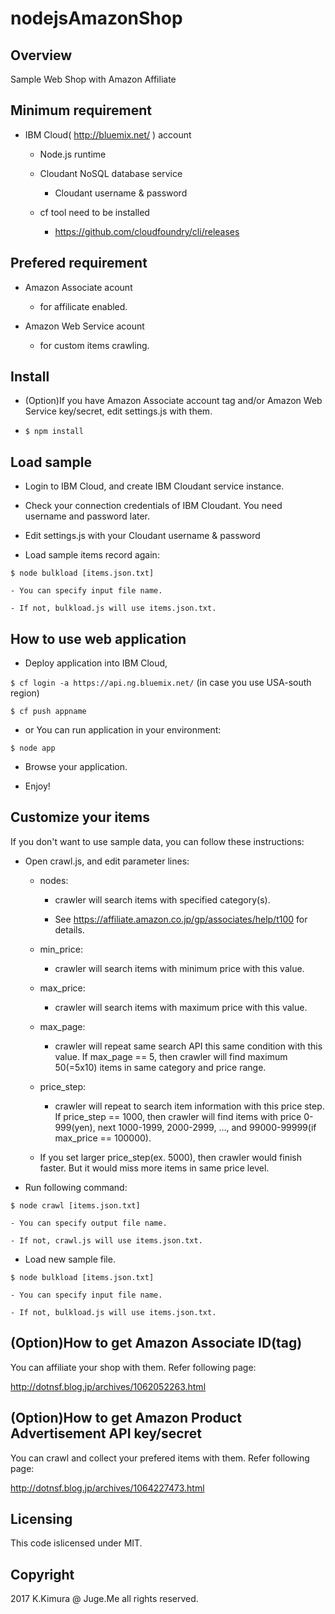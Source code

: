 # nodejsAmazonShop

## Overview

Sample Web Shop with Amazon Affiliate

## Minimum requirement

- IBM Cloud( http://bluemix.net/ ) account

    - Node.js runtime

    - Cloudant NoSQL database service

        - Cloudant username & password

    - cf tool need to be installed

        - https://github.com/cloudfoundry/cli/releases


## Prefered requirement

- Amazon Associate acount

    - for affilicate enabled.

- Amazon Web Service acount

    - for custom items crawling.

## Install

- (Option)If you have Amazon Associate account tag and/or Amazon Web Service key/secret, edit settings.js with them.

- `$ npm install`

## Load sample

- Login to IBM Cloud, and create IBM Cloudant service instance.

- Check your connection credentials of IBM Cloudant. You need username and password later.

- Edit settings.js with your Cloudant username & password

- Load sample items record again:

`$ node bulkload [items.json.txt]`

    - You can specify input file name.

    - If not, bulkload.js will use items.json.txt.


## How to use web application

- Deploy application into IBM Cloud,

`$ cf login -a https://api.ng.bluemix.net/` (in case you use USA-south region)

`$ cf push appname`

- or You can run application in your environment:

`$ node app`

- Browse your application.

- Enjoy!


## Customize your items

If you don't want to use sample data, you can follow these instructions:

- Open crawl.js, and edit parameter lines:

    - nodes: 

        * crawler will search items with specified category(s).

        * See https://affiliate.amazon.co.jp/gp/associates/help/t100 for details.

    - min_price: 

        * crawler will search items with minimum price with this value.

    - max_price: 

        * crawler will search items with maximum price with this value.

    - max_page: 

        * crawler will repeat same search API this same condition with this value. If max_page == 5, then crawler will find maximum 50(=5x10) items in same category and price range.

    - price_step: 

        * crawler will repeat to search item information with this price step. If price_step == 1000, then crawler will find items with price 0-999(yen), next 1000-1999, 2000-2999, ..., and 99000-99999(if max_price == 100000).

    - If you set larger price_step(ex. 5000), then crawler would finish faster. But it would miss more items in same price level.

- Run following command:

`$ node crawl [items.json.txt]`

    - You can specify output file name.

    - If not, crawl.js will use items.json.txt.

- Load new sample file.

`$ node bulkload [items.json.txt]`

    - You can specify input file name.

    - If not, bulkload.js will use items.json.txt.

## (Option)How to get Amazon Associate ID(tag)

You can affiliate your shop with them. Refer following page:

http://dotnsf.blog.jp/archives/1062052263.html

## (Option)How to get Amazon Product Advertisement API key/secret

You can crawl and collect your prefered items with them. Refer following page:

http://dotnsf.blog.jp/archives/1064227473.html

## Licensing

This code islicensed under MIT.


## Copyright

2017 K.Kimura @ Juge.Me all rights reserved.




